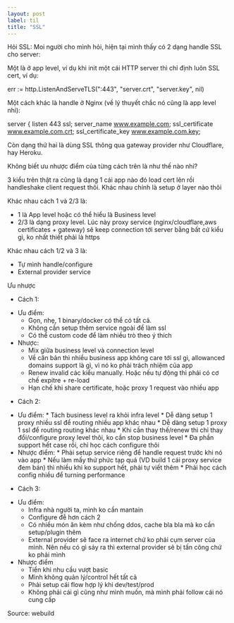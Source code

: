 ```yaml
---
layout: post
label: til
title: "SSL"
---
```


<p>
  
</p>
Hỏi SSL: Moi người cho mình hỏi, hiện tại mình thấy có 2 dạng handle SSL cho server:

Một là ở app level, ví dụ khi init một cái HTTP server thì chỉ định luôn SSL cert, ví dụ:

err := http.ListenAndServeTLS(":443", "server.crt", "server.key", nil)

Một cách khác là handle ở Nginx (về lý thuyết chắc nó cũng là app level nhỉ):

server {
    listen              443 ssl;
    server_name         www.example.com;
    ssl_certificate     www.example.com.crt;
    ssl_certificate_key www.example.com.key;

Còn dạng thứ hai là dùng SSL thông qua gateway provider như Cloudflare, hay Heroku.

Không biết ưu nhược điểm của từng cách trên là như thế nào nhỉ?

3 kiểu trên thật ra cũng là dạng 1 cái app nào đó load cert lên rồi handleshake client request thôi. Khác nhau chính là setup ở layer nào thôi

Khác nhau cách 1 và 2/3 là:
 - 1 là App level hoặc có thể hiểu là Business level
 - 2/3 là dạng proxy level. Lúc này proxy service (nginx/cloudflare,aws certificates + gateway) sẽ keep connection tới server bằng bất cứ kiểu gì, ko nhất thiết phải là https

Khác nhau cách 1/2 và 3 là:
 - Tự mình handle/configure
 - External provider service

Ưu nhược
 - Cách 1:
  + Ưu điểm: 
    * Gọn, nhẹ, 1 binary/docker có thể có tất cả.
    * Không cần setup thêm service ngoài để làm ssl
    * Có thể custom code để làm nhiều trò theo ý thích
  + Nhược: 
    * Mix giữa business level và connection level
    * Về căn bản thì nhiều business app không care tới ssl gì, allowanced domains support là gì, vì nó ko phải trách nhiệm của app
    * Renew invalid các kiểu manually. Hoặc nếu tự động thì phải có cơ chế expitre + re-load
    * Hạn chế khi share certificate, hoặc proxy 1 request vào nhiều app

  - Cách 2:
   + Ưu điểm:
    * Tách business level ra khỏi infra level
    * Dễ dàng setup 1 proxy nhiều ssl để routing nhiều app khác nhau
    * Dễ dàng setup 1 proxy 1 ssl để routing routing khác nhau
    * Khi cần thay thế/renew thì chỉ thay đổi/configure proxy level thôi, ko cần stop business level
    * Đa phần support hết case rồi, chỉ học cách configure thôi
   + Nhược điểm:
    * Phải setup service riêng để handle request trước khi nó vào app
    * Nếu làm mấy thứ phức tạp quá (VD build 1 cái proxy service đem bán) thì nhiều khi ko support hết, phải tự viết thêm
    * Phải học cách config nhiều để turning performance

  - Cách 3:
   + Ưu điểm:
     * Infra nhà người ta, mình ko cần mantain
     * Configure đễ hơn cách 2
     * Có nhiều món ăn kèm như chống ddos, cache bla bla mà ko cần setup/plugin thêm
     * External provider sẽ face ra internet chứ ko phải cụm server của mình. Nên nếu có gì sảy ra thì external provider sẽ bị tấn công chứ ko phải mình
   + Nhược điểm
     * Tiền khi nhu cầu vượt basic
     * Mình không quản lý/control hết tất cả
     * Phải setup cái flow hợp lý khi dev/test/prod
     * Không phải cái gì cũng như mình muốn, mà mình phải follow cái nó cung cấp


Source: webuild

